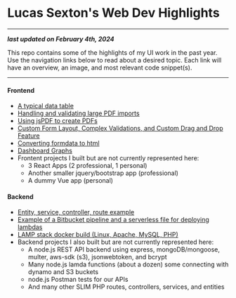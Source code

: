 # Lucas Sexton's Web Dev Highlights 
---
***last updated on February 4th, 2024***

This repo contains some of the highlights of my UI work in the past year.  Use the navigation links below to read about a desired topic.  Each link will have an overview, an image, and most relevant code snippet(s).

---
#### Frontend
- [A typical data table](/markdowns/vendorTrunkGroups.md)
- [Handling and validating large PDF imports](/markdowns/bulkJobs.md)
- [Using jsPDF to create PDFs](/markdowns/jsPDF.md)
- [Custom Form Layout, Complex Validations, and Custom Drag and Drop Feature](/markdowns/robocopRules.md)
- [Converting formdata to html](/markdowns/routingLookup.md)
- [Dashboard Graphs](/markdowns/dashboardGraphs.md)
- Frontent projects I built but are not currently represented here: 
    - 3 React Apps (2 professional, 1 personal)
    - Another smaller jquery/bootstrap app (professional)
    - A dummy Vue app (personal)

#### Backend
- [Entity, service, controller, route example](/markdowns/vlbStack.md)
- [Example of a Bitbucket pipeline and a serverless file for deploying lambdas](/markdowns/serverless.md)
- [LAMP stack docker build (Linux, Apache, MySQL, PHP)](/markdowns/lampStack.md)
- Backend projects I also built but are not currently represented here: 
    - A node.js REST API backend using express, mongoDB/mongoose, multer, aws-sdk (s3), jsonwebtoken, and bcrypt
    - Many node.js lamda functions (about a dozen) some connecting with dynamo and S3 buckets
    - node.js Postman tests for our APIs 
    - And many other SLIM PHP routes, controllers, services, and entities
